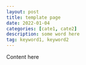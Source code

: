 ```yaml
---
layout: post
title: template page
date: 2022-01-04
categories: [cate1, cate2]
description: some word here
tag: keyword1, keyword2
---
```


Content here
